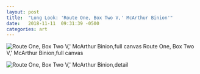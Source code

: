 ```yaml
---
layout: post
title:  "Long Look: 'Route One, Box Two V,' McArthur Binion'"
date:   2018-11-11  09:31:39 -0500
categories: art
---
```

![Route One, Box Two V,' McArthur Binion,full canvas](https://live.staticflickr.com/65535/49038477913_dcddfe35e6_z.jpg)
Route One, Box Two V,' McArthur Binion,full canvas



![Route One, Box Two V,' McArthur Binion,detail ](https://live.staticflickr.com/65535/49039170822_f65a1dd100_z.jpg)

